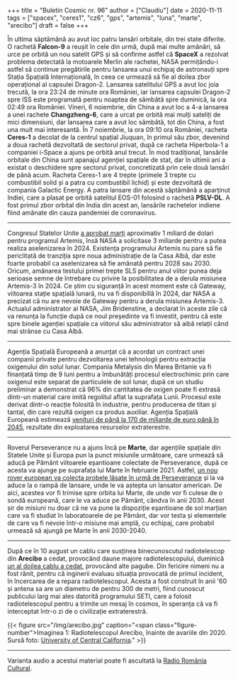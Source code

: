 +++
title = "Buletin Cosmic nr. 96"
author = ["Claudiu"]
date = 2020-11-11
tags = ["spacex", "ceres1", "cz6", "gps", "artemis", "luna", "marte", "arecibo"]
draft = false
+++

În ultima săptămână au avut loc patru lansări orbitale, din trei state diferite. O rachetă **Falcon-9** a reușit în cele din urmă, după mai multe amânări, să urce pe orbită un nou satelit GPS și să confirme astfel că **SpaceX** a rezolvat problema detectată la motoarele Merlin ale rachetei, NASA permițându-i astfel să continue pregătirile pentru lansarea unui echipaj de astronauți spre Stația Spațială Internațională, în ceea ce urmează să fie al doilea zbor operațional al capsulei Dragon-2. Lansarea satelitului GPS a avut loc joia trecută, la ora 23:24 de minute ora României, iar lansarea capsulei Dragon-2 spre ISS este programată pentru noaptea de sâmbătă spre duminică, la ora 02:49 ora României. Vineri, 6 noiembrie, din China a avut loc a 4-a lansarea a unei rachete **Changzheng-6**, care a urcat pe orbită mai mulți sateliți de mici dimensiuni, dar lansarea care a avut loc sâmbătă, tot din China, a fost una mult mai interesantă. În 7 noiembrie, la ora 09:10 ora României, racheta **Ceres-1** a decolat de la centrul spațial Jiuquan, în primul său zbor, devenind a doua rachetă dezvoltată de sectorul privat, după ce racheta Hiperbola-1 a companiei i-Space a ajuns pe orbită anul trecut. În mod tradițional, lansările orbitale din China sunt apanajul agenției spațiale de stat, dar în ultimii ani a existat o deschidere spre sectorul privat, concretizată prin cele două lansări de până acum. Racheta Ceres-1 are 4 trepte (primele 3 trepte cu combustibil solid și a patra cu combustibil lichid) și este dezvoltată de compania Galactic Energy. A patra lansare din acestă săptămână a aparținut Indiei, care a plasat pe orbită satelitul EOS-01 folosind o rachetă **PSLV-DL**. A fost primul zbor orbital din India din acest an, lansările rachetelor indiene fiind amânate din cauza pandemiei de coronavirus.

---

Congresul Statelor Unite [a aprobat marți](https://spaceexplored.com/2020/11/10/nasa-hls-budget-short/) aproximativ 1 miliard de dolari pentru programul Artemis, însă NASA a solicitase 3 miliarde pentru a putea realiza aselenizarea în 2024. Existența programului Artemis nu pare să fie periclitată de tranziția spre noua administrație de la Casa Albă, dar este foarte probabil ca aselenizarea să fie amânată pentru 2028 sau 2030. Oricum, amânarea testului primei trepte SLS pentru anul viitor punea deja serioase semne de întrebare cu privire la posibilitatea de a derula misiunea Artemis-3 în 2024. Ce știm cu siguranță în acest moment este că Gateway, viitoarea stație spațială lunară, nu va fi disponibillă în 2024, dar NASA a precizat că nu are nevoie de Gateway pentru a derula misiunea Artemis-3. Actualul administrator al NASA, Jim Bridenstine, a declarat în aceste zile că va renunța la funcție după ce noul președinte va fi investit, pentru că este spre binele agenției spațiale ca viitorul său administrator să aibă relații când mai strânse cu Casa Albă.

---

Agenția Spațială Europeană a anunțat că a acordat un contract unei companii private pentru dezvoltarea unei tehnologii pentru extracția oxigenului din solul lunar. Compania Metalysis din Marea Britanie va fi finanțată timp de 9 luni pentru a îmbunătăți procesul electrochimic prin care oxigenul este separat de particulele de sol lunar, după ce un studiu preliminar a demonstrat că 96% din cantitatea de oxigen poate fi extrasă dintr-un material care imită regolitul aflat la suprafața Lunii. Procesul este derivat dintr-o reacție folosită în industrie, pentru producerea de titan și tantal, din care rezultă oxigen ca produs auxiliar. Agenția Spațială Europeană estimează [venituri de până la 170 de miliarde de euro până în 2045](https://www.theengineer.co.uk/esa-contract-metalysis-lunar-harvesting/), rezultate din exploatarea resurselor extraterestre.

---

Roverul Perseverance nu a ajuns încă pe **Marte**, dar agențiile spațiale din Statele Unite și Europa pun la punct misiunile următoare, care urmează să aducă pe Pământ viitoarele eșantioane colectate de Perseverance, după ce acesta va ajunge pe suprafața lui Marte în februarie 2021. Astfel, [un nou rover european va colecta probele lăsate în urmă de Perseverance](https://www.esa.int/Science_Exploration/Human_and_Robotic_Exploration/Exploration/ESA_welcomes_positive_review_of_plan_to_bring_Mars_to_Earth) și la va aduce la o rampă de lansare, unde le va aștepta un lansator american. De aici, acestea vor fi trimise spre orbita lui Marte, de unde vor fi culese de o sondă europeană, care le va aduce pe Pământ, cândva în anii 2030. Acest șir de misiuni nu doar că ne va pune la dispoziție eșantioane de sol marțian care va fi studiat în laboratoarele de pe Pământ, dar vor testa și elementele de care va fi nevoie într-o misiune mai amplă, cu echipaj, care probabil urmează să ajungă pe Marte în anii 2030-2040.

---

După ce în 10 august un cablu care susținea binecunoscutul radiotelescop din **Arecibo** a cedat, provocând daune majore radiotelescopului, duminică [un al doilea cablu a cedat](https://www.ucf.edu/news/a-second-cable-fails-at-nsfs-arecibo-observatory-in-puerto-rico/), provocând alte pagube. Din fericire nimeni nu a fost rănit, pentru că inginerii evaluau situația provocată de primul incident, în încercarea de a repara radiotelescopul. Acesta a fost construit în anii '60 și antena sa are un diametru de pentru 300 de metri, fiind cunoscut publicului larg mai ales datorită programului SETI, care a folosit radiotelescopul pentru a trimite un mesaj în cosmos, în speranța că va fi interceptat într-o zi de o civilizație extraterestră.

{{< figure src="/img/arecibo.jpg" caption="<span class=\"figure-number\">Imaginea 1: </span>Radiotelescopul Arecibo, înainte de avariile din 2020. Sursă foto: [University of Central California](https://www.ucf.edu/news/a-second-cable-fails-at-nsfs-arecibo-observatory-in-puerto-rico)." >}}

---

Varianta audio a acestui material poate fi ascultată la [Radio România Cultural](https://radioromaniacultural.ro/racheta-ceres-1-dezvoltata-de-galactic-energy-a-decolat-de-la-centrul-spatial-jiuquan/).
